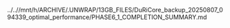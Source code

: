../..//mnt/h/ARCHIVE/.UNWRAP/13GB_FILES/DuRiCore_backup_20250807_094339_optimal_performance/PHASE6_1_COMPLETION_SUMMARY.md